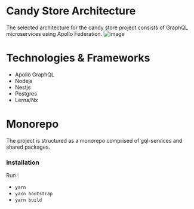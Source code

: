 # Candy Store Architecture
The selected architecture for the candy store project consists of GraphQL microservices using Apollo Federation.
![image](https://drive.google.com/file/d/10cFbBw_9uI3mqzHeC18tDqv3btQ7vTtK/view?usp=sharing)

# Technologies & Frameworks
- Apollo GraphQL
- Nodejs
- Nestjs
- Postgres
- Lerna/Nx

# Monorepo
The project is structured as a monorepo comprised of gql-services and shared packages.

### Installation
Run :
 - `yarn`
 - `yarn bootstrap`
 - `yarn build`


 

